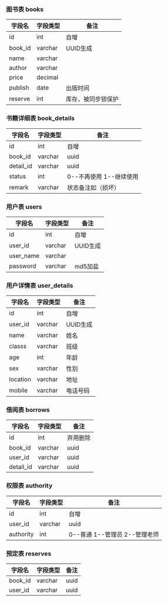 ### 图书表 books

| 字段名  | 字段类型 | 备注               |
| ------- | -------- | ------------------ |
| id      | int      | 自增               |
| book_id | varchar  | UUID生成           |
| name    | varchar  |                    |
| author  | varchar  |                    |
| price   | decimal  |                    |
| publish | date     | 出版时间           |
| reserve | int      | 库存，被同步锁保护 |

### 书籍详细表 book_details

| 字段名    | 字段类型 | 备注                     |
| --------- | -------- | ------------------------ |
| id        | int      | 自增                     |
| book_id   | varchar  | uuid                     |
| detail_id | varchar  | uuid                     |
| status    | int      | 0--不再使用  1--继续使用 |
| remark    | varchar  | 状态备注如（损坏）       |



### 用户表 users

| 字段名    | 字段类型 | 备注     |
| --------- | -------- | -------- |
| id        | int      | 自增     |
| user_id   | varchar  | UUID生成 |
| user_name | varchar  |          |
| password  | varchar  | md5加盐  |

### 用户详情表 user_details

| 字段名   | 字段类型 | 备注     |
| -------- | -------- | -------- |
| id       | int      | 自增     |
| user_id  | varchar  | UUID生成 |
| name     | varchar  | 姓名     |
| classs   | varchar  | 班级     |
| age      | int      | 年龄     |
| sex      | varchar  | 性别     |
| location | varchar  | 地址     |
| mobile   | varchar  | 电话号码 |

### 借阅表 borrows

| 字段名    | 字段类型 | 备注     |
| --------- | -------- | -------- |
| id        | int      | 弃用删除 |
| book_id   | varchar  | uuid     |
| user_id   | varchar  | uuid     |
| detail_id | varchar  | uuid     |

### 权限表 authority

| 字段名    | 字段类型 | 备注                          |
| --------- | -------- | ----------------------------- |
| id        | int      | 自增                          |
| user_id   | varchar  | uuid                          |
| authority | int      | 0--普通 1--管理员 2--管理老师 |

### 预定表 reserves

| 字段名  | 字段类型 | 备注 |
| ------- | -------- | ---- |
| book_id | varchar  | uuid |
| user_id | varchar  | uuid |

